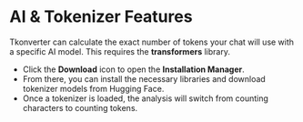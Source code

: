 # AI & Tokenizer Features

Tkonverter can calculate the exact number of tokens your chat will use with a specific AI model. This requires the **transformers** library.

- Click the **Download** icon to open the **Installation Manager**.
- From there, you can install the necessary libraries and download tokenizer models from Hugging Face.
- Once a tokenizer is loaded, the analysis will switch from counting characters to counting tokens.
